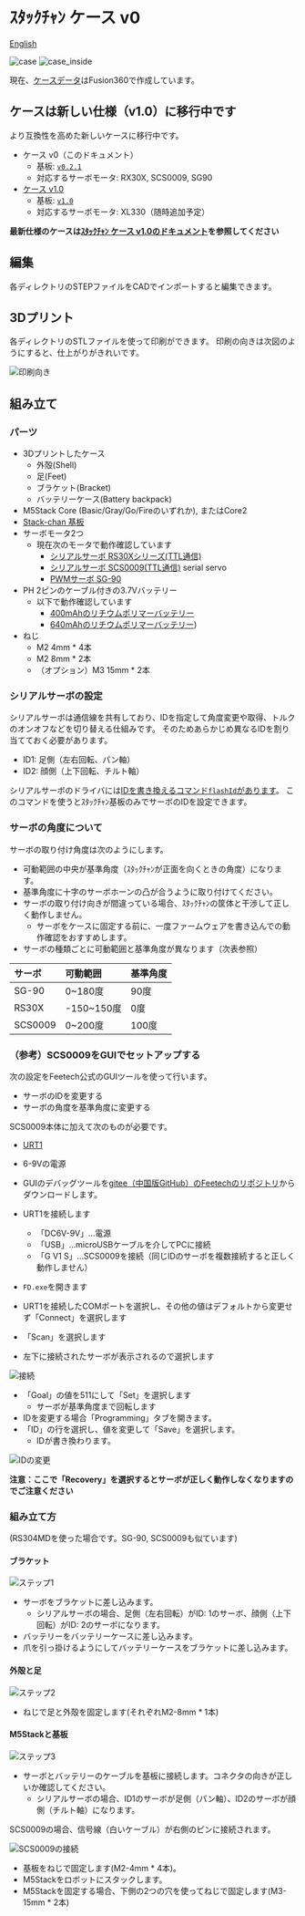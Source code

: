 # ｽﾀｯｸﾁｬﾝ ケース v0

[English](./README.md)

![case](./docs/images/case.jpg)
![case_inside](./docs/images/case_inside.jpg)

現在、[ケースデータ](https://a360.co/3gcw960)はFusion360で作成しています。

## ケースは新しい仕様（v1.0）に移行中です

より互換性を高めた新しいケースに移行中です。

- ケース v0（このドキュメント）
  - 基板: [`v0.2.1`](https://github.com/stack-chan/stack-chan/tree/v0.2.1/schematics)
  - 対応するサーボモータ: RX30X, SCS0009, SG90
- [ケース v1.0](./v1/dynamixel_ja.md)
  - 基板: [`v1.0`](../schematics/)
  - 対応するサーボモータ: XL330（随時追加予定）

__最新仕様のケースは[ｽﾀｯｸﾁｬﾝ ケース v1.0のドキュメント](./v1/dynamixel_ja.md)を参照してください__

## 編集

各ディレクトリのSTEPファイルをCADでインポートすると編集できます。

## 3Dプリント

各ディレクトリのSTLファイルを使って印刷ができます。
印刷の向きは次図のようにすると、仕上がりがきれいです。

![印刷向き](./docs/images/print_orientation.jpg)

## 組み立て

### パーツ

* 3Dプリントしたケース
  * 外殻(Shell)
  * 足(Feet)
  * ブラケット(Bracket)
  * バッテリーケース(Battery backpack)
* M5Stack Core (Basic/Gray/Go/Fireのいずれか), またはCore2
* [Stack-chan 基板](../schematics/README.md)
* サーボモータ2つ
  * 現在次のモータで動作確認しています
    * [シリアルサーボ RS30Xシリーズ(TTL通信)](https://www.vstone.co.jp/robotshop/index.php?main_page=product_info&products_id=2685)
    * [シリアルサーボ SCS0009(TTL通信)](https://www.switch-science.com/catalog/8042/) serial servo
    * [PWMサーボ SG-90](https://akizukidenshi.com/catalog/g/gM-08761/)
* PH 2ピンのケーブル付きの3.7Vバッテリー
  * 以下で動作確認しています
    * [400mAhのリチウムポリマーバッテリー](https://www.sengoku.co.jp/mod/sgk_cart/detail.php?code=EEHD-4YZL)
    * [640mAhのリチウムポリマーバッテリー](https://www.sengoku.co.jp/mod/sgk_cart/detail.php?code=EEHD-5GHY))
* ねじ
  * M2 4mm * 4本
  * M2 8mm * 2本
  * （オプション）M3 15mm * 2本

### シリアルサーボの設定

シリアルサーボは通信線を共有しており、IDを指定して角度変更や取得、トルクのオンオフなどを切り替える仕組みです。
そのためあらかじめ異なるIDを割り当てておく必要があります。

- ID1: 足側（左右回転、パン軸）
- ID2: 顔側（上下回転、チルト軸）

シリアルサーボのドライバには[IDを書き換えるコマンド`flashId`があります](https://github.com/meganetaaan/moddable-scservo/blob/71292b9358353837a74ecea387cd3265a610479f/src/scservo.ts#L274)。
このコマンドを使うとｽﾀｯｸﾁｬﾝ基板のみでサーボのIDを設定できます。

### サーボの角度について

サーボの取り付け角度は次のようにします。

- 可動範囲の中央が基準角度（ｽﾀｯｸﾁｬﾝが正面を向くときの角度）になります。
- 基準角度に十字のサーボホーンの凸が合うように取り付けてください。
- サーボの取り付け向きが間違っている場合、ｽﾀｯｸﾁｬﾝの筐体と干渉して正しく動作しません。
  - サーボをケースに固定する前に、一度ファームウェアを書き込んでの動作確認をおすすめします。
- サーボの種類ごとに可動範囲と基準角度が異なります（次表参照）

|サーボ  |可動範囲   |基準角度 |
|:------|:---------|:------|
|SG-90  |0~180度   |90度    |
|RS30X  |-150~150度|0度     |
|SCS0009|0~200度   |100度   |

### （参考）SCS0009をGUIでセットアップする

次の設定をFeetech公式のGUIツールを使って行います。

* サーボのIDを変更する
* サーボの角度を基準角度に変更する

SCS0009本体に加えて次のものが必要です。

* [URT1](https://www.switch-science.com/catalog/7490/)
* 6-9Vの電源

* GUIのデバッグツールを[gitee（中国版GitHub）のFeetechのリポジトリ](https://gitee.com/ftservo/fddebug)からダウンロードします。
* URT1を接続します
  * 「DC6V-9V」…電源
  * 「USB」…microUSBケーブルを介してPCに接続
  * 「G V1 S」…SCS0009を接続（同じIDのサーボを複数接続すると正しく動作しません）
* `FD.exe`を開きます
* URT1を接続したCOMポートを選択し、その他の値はデフォルトから変更せず「Connect」を選択します
* 「Scan」を選択します
* 左下に接続されたサーボが表示されるので選択します

![接続](./docs/images/connect.jpg)

* 「Goal」の値を511にして「Set」を選択します
  * サーボが基準角度まで回転します
* IDを変更する場合「Programming」タブを開きます。
* 「ID」の行を選択し、値を変更して「Save」を選択します。
  * IDが書き換わります。

![IDの変更](./docs/images/id.jpg)

__注意：ここで「Recovery」を選択するとサーボが正しく動作しなくなりますのでご注意ください__

### 組み立て方

(RS304MDを使った場合です。SG-90, SCS0009も似ています)

#### ブラケット

![ステップ1](./docs/videos/bracket.gif)

* サーボをブラケットに差し込みます。
  * シリアルサーボの場合、足側（左右回転）がID: 1のサーボ、顔側（上下回転）がID: 2のサーボになります。
* バッテリーをバッテリーケースに差し込みます。
* 爪を引っ掛けるようにしてバッテリーケースをブラケットに差し込みます。

#### 外殻と足

![ステップ2](./docs/videos/shell_and_feet.gif)

* ねじで足と外殻を固定します(それぞれM2-8mm * 1本)

#### M5Stackと基板

![ステップ3](./docs/videos/m5stack_and_board.gif)

* サーボとバッテリーのケーブルを基板に接続します。コネクタの向きが正しいか確認してください。
  * シリアルサーボの場合、ID1のサーボが足側（パン軸）、ID2のサーボが顔側（チルト軸）になります。

SCS0009の場合、信号線（白いケーブル）が右側のピンに接続されます。

![SCS0009の接続](./docs/images/scservo_cable_connection.jpg)

* 基板をねじで固定します(M2-4mm * 4本)。
* M5Stackをロボットにスタックします。
* M5Stackを固定する場合、下側の2つの穴を使ってねじで固定します(M3-15mm * 2本)
